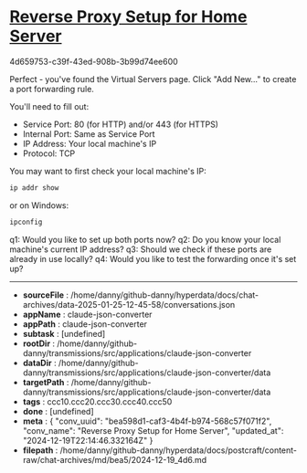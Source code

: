 # [Reverse Proxy Setup for Home Server](https://claude.ai/chat/bea598d1-caf3-4b4f-b974-568c57f071f2)

4d659753-c39f-43ed-908b-3b99d74ee600

 Perfect - you've found the Virtual Servers page. Click "Add New..." to create a port forwarding rule.

You'll need to fill out:
- Service Port: 80 (for HTTP) and/or 443 (for HTTPS)
- Internal Port: Same as Service Port
- IP Address: Your local machine's IP
- Protocol: TCP

You may want to first check your local machine's IP:
```bash
ip addr show
```
or on Windows:
```cmd
ipconfig
```

q1: Would you like to set up both ports now?
q2: Do you know your local machine's current IP address?
q3: Should we check if these ports are already in use locally?
q4: Would you like to test the forwarding once it's set up?

---

* **sourceFile** : /home/danny/github-danny/hyperdata/docs/chat-archives/data-2025-01-25-12-45-58/conversations.json
* **appName** : claude-json-converter
* **appPath** : claude-json-converter
* **subtask** : [undefined]
* **rootDir** : /home/danny/github-danny/transmissions/src/applications/claude-json-converter
* **dataDir** : /home/danny/github-danny/transmissions/src/applications/claude-json-converter/data
* **targetPath** : /home/danny/github-danny/transmissions/src/applications/claude-json-converter/data
* **tags** : ccc10.ccc20.ccc30.ccc40.ccc50
* **done** : [undefined]
* **meta** : {
  "conv_uuid": "bea598d1-caf3-4b4f-b974-568c57f071f2",
  "conv_name": "Reverse Proxy Setup for Home Server",
  "updated_at": "2024-12-19T22:14:46.332164Z"
}
* **filepath** : /home/danny/github-danny/hyperdata/docs/postcraft/content-raw/chat-archives/md/bea5/2024-12-19_4d6.md